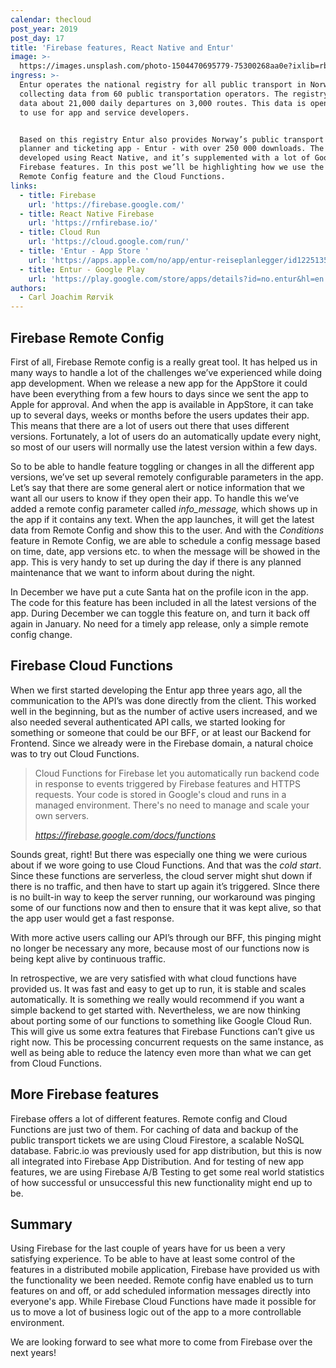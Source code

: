 ```yaml
---
calendar: thecloud
post_year: 2019
post_day: 17
title: 'Firebase features, React Native and Entur'
image: >-
  https://images.unsplash.com/photo-1504470695779-75300268aa0e?ixlib=rb-1.2.1&ixid=eyJhcHBfaWQiOjEyMDd9&auto=format&fit=crop&w=934&q=80
ingress: >-
  Entur operates the national registry for all public transport in Norway,
  collecting data from 60 public transportation operators. The registry contains
  data about 21,000 daily departures on 3,000 routes. This data is open and free
  to use for app and service developers. 


  Based on this registry Entur also provides Norway’s public transport route
  planner and ticketing app - Entur - with over 250 000 downloads. The app is
  developed using React Native, and it’s supplemented with a lot of Google
  Firebase features. In this post we’ll be highlighting how we use the Firebase
  Remote Config feature and the Cloud Functions.
links:
  - title: Firebase
    url: 'https://firebase.google.com/'
  - title: React Native Firebase
    url: 'https://rnfirebase.io/'
  - title: Cloud Run
    url: 'https://cloud.google.com/run/'
  - title: 'Entur - App Store '
    url: 'https://apps.apple.com/no/app/entur-reiseplanlegger/id1225135707?l=nb'
  - title: Entur - Google Play
    url: 'https://play.google.com/store/apps/details?id=no.entur&hl=en'
authors:
  - Carl Joachim Rørvik
---
```

## Firebase Remote Config

First of all, Firebase Remote config is a really great tool. It has helped us in many ways to handle a lot of the challenges we’ve experienced while doing app development. When we release a new app for the AppStore it could have been everything from a few hours to days since we sent the app to Apple for approval. And when the app is available in AppStore, it can take up to several days, weeks or months before the users updates their app. This means that there are a lot of users out there that uses different versions. Fortunately, a lot of users do an automatically update every night, so most of our users will normally use the latest version within a few days. 

So to be able to handle feature toggling or changes in all the different app versions, we’ve set up several remotely configurable parameters in the app. Let’s say that there are some general alert or notice information that we want all our users to know if they open their app. To handle this we’ve added a remote config parameter called _info_message,_ which shows up in the app if it contains any text. When the app launches, it will get the latest data from Remote Config and show this to the user. And with the _Conditions_ feature in Remote Config, we are able to schedule a config message based on time, date, app versions etc. to when the message will be showed in the app. This is very handy to set up during the day if there is any planned maintenance that we want to inform about during the night.

In December we have put a cute Santa hat on the profile icon in the app. The code for this feature has been included in all the latest versions of the app. During December we can toggle this feature on, and turn it back off again in January. No need for a timely app release, only a simple remote config change.

## Firebase Cloud Functions

When we first started developing the Entur app three years ago, all the communication to the API’s was done directly from the client. This worked well in the beginning, but as the number of active users increased, and we also needed several authenticated API calls, we started looking for something or someone that could be our BFF, or at least our Backend for Frontend. Since we already were in the Firebase domain, a natural choice was to try out Cloud Functions.

> Cloud Functions for Firebase let you automatically run backend code in response to events triggered by Firebase features and HTTPS requests. Your code is stored in Google's cloud and runs in a managed environment. There's no need to manage and scale your own servers.
>
> _https://firebase.google.com/docs/functions_

Sounds great, right! But there was especially one thing we were curious about if we wore going to use Cloud Functions. And that was the _cold start_. Since these functions are serverless, the cloud server might shut down if there is no traffic, and then have to start up again it’s triggered. SInce there is no built-in way to keep the server running, our workaround was pinging some of our functions now and then to ensure that it was kept alive, so that the app user would get a fast response. 

With more active users calling our API’s through our BFF, this pinging might no longer be necessary any more, because most of our functions now is being kept alive by continuous traffic. 

In retrospective, we are very satisfied with what cloud functions have provided us. It was fast and easy to get up to run, it is stable and scales automatically. It is something we really would recommend if you want a simple backend to get started with. Nevertheless, we are now thinking about porting some of our functions to something like Google Cloud Run. This will give us some extra features that Firebase Functions can’t give us right now. This be processing concurrent requests on the same instance, as well as being able to reduce the latency even more than what we can get from Cloud Functions.

## More Firebase features

Firebase offers a lot of different features. Remote config and Cloud Functions are just two of them. For caching of data and backup of the public transport tickets we are using Cloud Firestore, a scalable NoSQL database. Fabric.io was previously used for app distribution, but this is now all integrated into Firebase App Distribution. And for testing of new app features, we are using Firebase A/B Testing to get some real world statistics of how successful or unsuccessful this new functionality might end up to be.

## Summary

Using Firebase for the last couple of years have for us been a very satisfying experience. To be able to have at least some control of the features in a distributed mobile application, Firebase have provided us with the functionality we been needed. Remote config have enabled us to turn features on and off, or add scheduled information messages directly into everyone's app. While Firebase Cloud Functions have made it possible for us to move a lot of business logic out of the app to a more controllable environment. 

We are looking forward to see what more to come from Firebase over the next years!
